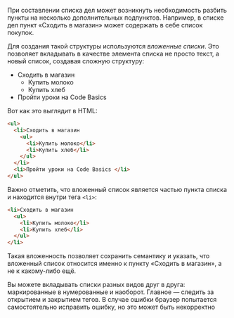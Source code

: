 
При составлении списка дел может возникнуть необходимость разбить пункты на несколько дополнительных подпунктов. Например, в списке дел пункт «Сходить в магазин» может содержать в себе список покупок.

Для создания такой структуры используются _вложенные списки_. Это позволяет вкладывать в качестве элемента списка не просто текст, а новый список, создавая сложную структуру:

<div class="hexlet-basics-example my-3">
  <ul class="m-0">
    <li>Сходить в магазин
      <ul>
        <li>Купить молоко</li>
        <li>Купить хлеб</li>
      </ul>
    </li>
    <li>Пройти уроки на Code Basics </li>
  </ul>
</div>

Вот как это выглядит в HTML:

```html
<ul>
  <li>Сходить в магазин
    <ul>
      <li>Купить молоко</li>
      <li>Купить хлеб</li>
    </ul>
  </li>
  <li>Пройти уроки на Code Basics </li>
</ul>
```

Важно отметить, что вложенный список является частью пункта списка и находится внутри тега `<li>`:

```html
<li>Сходить в магазин
  <ul>
    <li>Купить молоко</li>
    <li>Купить хлеб</li>
  </ul>
</li>
```

Такая вложенность позволяет сохранить семантику и указать, что вложенный список относится именно к пункту «Сходить в магазин», а не к какому-либо ещё.

Вы можете вкладывать списки разных видов друг в друга: маркированные в нумерованные и наоборот. Главное — следить за открытием и закрытием тегов. В случае ошибки браузер попытается самостоятельно исправить ошибку, но это может быть некорректно
